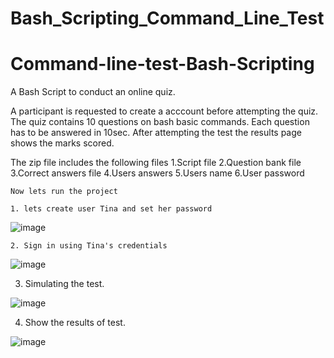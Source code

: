 # Bash_Scripting_Command_Line_Test
# Command-line-test-Bash-Scripting
A Bash Script to conduct an online quiz.

A participant is requested to create a acccount before attempting the quiz.
The quiz contains 10 questions on bash basic commands.
Each question has to be answered in 10sec.
After attempting the test the results page shows the marks scored.

The zip file includes the following files
    1.Script file 
    2.Question bank file
    3.Correct answers file
    4.Users answers
    5.Users name
    6.User password
    
    Now lets run the project
    
    1. lets create user Tina and set her password

![image](https://user-images.githubusercontent.com/121415464/222970784-daa28144-8398-4ef7-95b5-f299582c9d7e.png)

    2. Sign in using Tina's credentials
    
 ![image](https://user-images.githubusercontent.com/121415464/222971035-42c4ea78-24de-43f4-b162-a5f7a09f9f23.png)
 
   3. Simulating the test.

 ![image](https://user-images.githubusercontent.com/121415464/222971338-e9b4cf74-c4f7-483f-92de-45cbd6f07f66.png)

 4. Show the results of test.
 
 ![image](https://user-images.githubusercontent.com/121415464/222972115-4de81486-d2a3-4297-b664-4e4c92c4d889.png)

 

